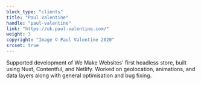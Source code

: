 ```yaml
---
block_type: "clients"
title: "Paul Valentine"
handle: "paul-valentine"
link: "https://uk.paul-valentine.com/"
weight: 3
copyright: "Image © Paul Valentine 2020"
srcset: true
---
```


Supported development of We Make Websites' first headless store, built using Nuxt, Contentful, and Netlify. Worked on geolocation, animations, and data layers along with general optimisation and bug fixing.
